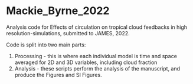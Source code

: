 # Mackie_Byrne_2022
Analysis code for Effects of circulation on tropical cloud feedbacks in high resolution-simulations, submitted to JAMES, 2022.

Code is split into two main parts:
1. Processing - this is where each individual model is time and space averaged for 2D and 3D variables, including cloud fraction
2. Analysis - these scripts perform the analysis of the manuscript, and produce the Figures and SI Figures.
